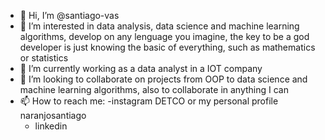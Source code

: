- 👋 Hi, I’m @santiago-vas
- 👀 I’m interested in data analysis, data science and machine learning algorithms, develop on any lenguage you imagine, the key to be a god developer is just knowing the basic of everything, such as mathematics or statistics
- 🌱 I’m currently working as a data analyst in a IOT company
- 💞️ I’m looking to collaborate on projects from OOP to data science and machine learning algorithms, also to collaborate in anything I can
- 📫 How to reach me:
  -instagram DETCO or my personal profile naranjosantiago
  - linkedin

<!---
santiago-vas/santiago-vas is a ✨ special ✨ repository because its `README.md` (this file) appears on your GitHub profile.
You can click the Preview link to take a look at your changes.
--->
